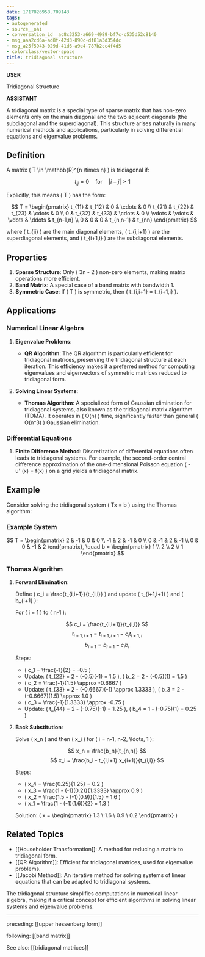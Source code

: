 ```yaml
---
date: 1717826958.709143
tags:
- autogenerated
- source__oai
- conversation_id__ac8c3253-a669-4989-bf7c-c535d52c8140
- msg_aaa2cd6a-ad8f-42d3-890c-df81a3d354dc
- msg_a25f5943-029d-41d6-a9e4-787b2cc4f4d5
- colorclass/vector-space
title: tridiagonal structure
---
```


**USER**

Tridiagonal Structure


**ASSISTANT**

A tridiagonal matrix is a special type of sparse matrix that has non-zero elements only on the main diagonal and the two adjacent diagonals (the subdiagonal and the superdiagonal). This structure arises naturally in many numerical methods and applications, particularly in solving differential equations and eigenvalue problems.

## Definition

A matrix \( T \in \mathbb{R}^{n \times n} \) is tridiagonal if:

$$ t_{ij} = 0 \quad \text{for} \quad |i - j| > 1 $$

Explicitly, this means \( T \) has the form:

$$
T = \begin{pmatrix}
t_{11} & t_{12} & 0 & \cdots & 0 \\
t_{21} & t_{22} & t_{23} & \cdots & 0 \\
0 & t_{32} & t_{33} & \cdots & 0 \\
\vdots & \vdots & \vdots & \ddots & t_{n-1,n} \\
0 & 0 & 0 & t_{n,n-1} & t_{nn}
\end{pmatrix}
$$

where \( t_{ii} \) are the main diagonal elements, \( t_{i,i+1} \) are the superdiagonal elements, and \( t_{i+1,i} \) are the subdiagonal elements.

## Properties

1. **Sparse Structure**: Only \( 3n - 2 \) non-zero elements, making matrix operations more efficient.
2. **Band Matrix**: A special case of a band matrix with bandwidth 1.
3. **Symmetric Case**: If \( T \) is symmetric, then \( t_{i,i+1} = t_{i+1,i} \).

## Applications

### Numerical Linear Algebra

1. **Eigenvalue Problems**:
   - **QR Algorithm**: The QR algorithm is particularly efficient for tridiagonal matrices, preserving the tridiagonal structure at each iteration. This efficiency makes it a preferred method for computing eigenvalues and eigenvectors of symmetric matrices reduced to tridiagonal form.

2. **Solving Linear Systems**:
   - **Thomas Algorithm**: A specialized form of Gaussian elimination for tridiagonal systems, also known as the tridiagonal matrix algorithm (TDMA). It operates in \( O(n) \) time, significantly faster than general \( O(n^3) \) Gaussian elimination.

### Differential Equations

1. **Finite Difference Method**: Discretization of differential equations often leads to tridiagonal systems. For example, the second-order central difference approximation of the one-dimensional Poisson equation \( -u''(x) = f(x) \) on a grid yields a tridiagonal matrix.

## Example

Consider solving the tridiagonal system \( Tx = b \) using the Thomas algorithm:

### Example System

$$
T = \begin{pmatrix}
2 & -1 & 0 & 0 \\
-1 & 2 & -1 & 0 \\
0 & -1 & 2 & -1 \\
0 & 0 & -1 & 2
\end{pmatrix}, \quad b = \begin{pmatrix} 1 \\ 2 \\ 2 \\ 1 \end{pmatrix}
$$

### Thomas Algorithm

1. **Forward Elimination**:

   Define \( c_i = \frac{t_{i,i+1}}{t_{i,i}} \) and update \( t_{i+1,i+1} \) and \( b_{i+1} \):

   For \( i = 1 \) to \( n-1 \):

   $$ c_i = \frac{t_{i,i+1}}{t_{i,i}} $$
   $$ t_{i+1,i+1} = t_{i+1,i+1} - c_i t_{i+1,i} $$
   $$ b_{i+1} = b_{i+1} - c_i b_i $$

   Steps:

   - \( c_1 = \frac{-1}{2} = -0.5 \)
   - Update: \( t_{22} = 2 - (-0.5)(-1) = 1.5 \), \( b_2 = 2 - (-0.5)(1) = 1.5 \)
   - \( c_2 = \frac{-1}{1.5} \approx -0.6667 \)
   - Update: \( t_{33} = 2 - (-0.6667)(-1) \approx 1.3333 \), \( b_3 = 2 - (-0.6667)(1.5) \approx 1.0 \)
   - \( c_3 = \frac{-1}{1.3333} \approx -0.75 \)
   - Update: \( t_{44} = 2 - (-0.75)(-1) = 1.25 \), \( b_4 = 1 - (-0.75)(1) = 0.25 \)

2. **Back Substitution**:

   Solve \( x_n \) and then \( x_i \) for \( i = n-1, n-2, \ldots, 1 \):

   $$ x_n = \frac{b_n}{t_{n,n}} $$
   $$ x_i = \frac{b_i - t_{i,i+1} x_{i+1}}{t_{i,i}} $$

   Steps:

   - \( x_4 = \frac{0.25}{1.25} = 0.2 \)
   - \( x_3 = \frac{1 - (-1)(0.2)}{1.3333} \approx 0.9 \)
   - \( x_2 = \frac{1.5 - (-1)(0.9)}{1.5} = 1.6 \)
   - \( x_1 = \frac{1 - (-1)(1.6)}{2} = 1.3 \)

   Solution: \( x = \begin{pmatrix} 1.3 \\ 1.6 \\ 0.9 \\ 0.2 \end{pmatrix} \)

## Related Topics

- [[Householder Transformation]]: A method for reducing a matrix to tridiagonal form.
- [[QR Algorithm]]: Efficient for tridiagonal matrices, used for eigenvalue problems.
- [[Jacobi Method]]: An iterative method for solving systems of linear equations that can be adapted to tridiagonal systems.

The tridiagonal structure simplifies computations in numerical linear algebra, making it a critical concept for efficient algorithms in solving linear systems and eigenvalue problems.


---

preceding: [[upper hessenberg form]]  


following: [[band matrix]]

See also: [[tridiagonal matrices]]